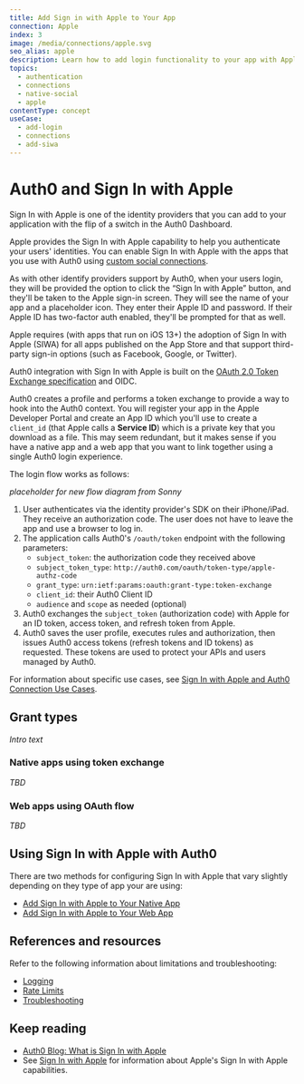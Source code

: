 ```yaml
---
title: Add Sign in with Apple to Your App
connection: Apple
index: 3
image: /media/connections/apple.svg
seo_alias: apple
description: Learn how to add login functionality to your app with Apple. 
topics:
  - authentication
  - connections
  - native-social
  - apple
contentType: concept
useCase:
  - add-login
  - connections
  - add-siwa
---
```

# Auth0 and Sign In with Apple

Sign In with Apple is one of the identity providers that you can add to your application with the flip of a switch in the Auth0 Dashboard. 

Apple provides the Sign In with Apple capability to help you authenticate your users' identities. You can enable Sign In with Apple with the apps that you use with Auth0 using [custom social connections](/connections/social/oauth2). 

As with other identify providers support by Auth0, when your users login, they will be provided the option to click the “Sign In with Apple” button, and they'll be taken to the Apple sign-in screen. They will see the name of your app and a placeholder icon. They enter their Apple ID and password. If their Apple ID has two-factor auth enabled, they'll be prompted for that as well.

Apple requires (with apps that run on iOS 13+) the adoption of Sign In with Apple (SIWA) for all apps published on the App Store and that support  third-party sign-in options (such as Facebook, Google, or Twitter). 

Auth0 integration with Sign In with Apple is built on the [OAuth 2.0 Token Exchange specification](https://tools.ietf.org/html/draft-ietf-oauth-token-exchange-16) and OIDC. 

Auth0 creates a profile and performs a token exchange to provide a way to hook into the Auth0 context. You will register your app in the Apple Developer Portal and create an App ID which you'll use to create a `client_id` (that Apple calls a **Service ID**) which is a private key that you download as a file. This may seem redundant, but it makes sense if you have a native app and a web app that you want to link together using a single Auth0 login experience. 

The login flow works as follows:

*placeholder for new flow diagram from Sonny*

1. User authenticates via the identity provider's SDK on their iPhone/iPad. They receive an authorization code. The user does not have to leave the app and use a browser to log in.
2. The application calls Auth0's `/oauth/token` endpoint with the following parameters:
    - `subject_token`: the authorization code they received above
    - `subject_token_type`: `http://auth0.com/oauth/token-type/apple-authz-code`
    - `grant_type`: `urn:ietf:params:oauth:grant-type:token-exchange`
    - `client_id`: their Auth0 Client ID
    - `audience` and `scope` as needed (optional)
3. Auth0 exchanges the `subject_token` (authorization code) with Apple for an ID token, access token, and refresh token from Apple.
4. Auth0 saves the user profile, executes rules and authorization, then issues Auth0 access tokens (refresh tokens and ID tokens) as requested. These tokens are used to protect your APIs and users managed by Auth0.

For information about specific use cases, see [Sign In with Apple and Auth0 Connection Use Cases](/connections/references/apple-native/references/siwa-use-cases).

## Grant types

*Intro text*

### Native apps using token exchange 

*TBD*

### Web apps using OAuth flow

*TBD*

## Using Sign In with Apple with Auth0

There are two methods for configuring Sign In with Apple that vary slightly depending on they type of app your are using:

* [Add Sign In with Apple to Your Native App](/connections/references/apple-native/guides/add-siwa-to-native-app)
* [Add Sign In with Apple to Your Web App](/connections/references/apple-native/guides/add-siwa-to-web-app)

## References and resources

Refer to the following information about limitations and troubleshooting:

* [Logging](/connections/references/apple-native/references/siwa-logging)
* [Rate Limits](/policies/rate-limits/#limits-on-sign-in-with-apple)
* [Troubleshooting](/connections/references/apple-native/references/siwa-troubleshooting)

## Keep reading

* [Auth0 Blog: What is Sign In with Apple](https://auth0.com/blog/what-is-sign-in-with-apple-a-new-identity-provider/)
* See [Sign In with Apple](https://developer.apple.com/sign-in-with-apple/) for information about Apple's Sign In with Apple capabilities.

